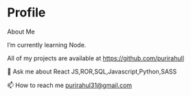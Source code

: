 # Profile
About Me

I’m currently learning Node.

All of my projects are available at https://github.com/purirahull

💬 Ask me about React JS,ROR,SQL,Javascript,Python,SASS

📫 How to reach me purirahul31@gmail.com
